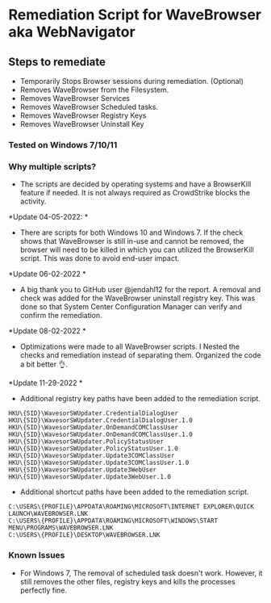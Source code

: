 # Remediation Script for WaveBrowser aka WebNavigator

## Steps to remediate

- Temporarily Stops Browser sessions during remediation. (Optional)
- Removes WaveBrowser from the Filesystem.
- Removes WaveBrowser Services
- Removes WaveBrowser Scheduled tasks.
- Removes WaveBrowser Registry Keys
- Removes WaveBrowser Uninstall Key

### Tested on Windows 7/10/11

### Why multiple scripts?

- The scripts are decided by operating systems and have a BrowserKill feature if needed.  It is not always required as CrowdStrike blocks the activity.

*Update 04-05-2022: *

- There are scripts for both Windows 10 and Windows 7.  If the check shows that WaveBrowser is still in-use and cannot be removed, the browser will need to be killed in which you can utilized the BrowserKill script.  This was done to avoid end-user impact.

*Update 06-02-2022 *

- A big thank you to GitHub user @jendahl12 for the report.  A removal and check was added for the WaveBrowser uninstall registry key.  This was done so that System Center Configuration Manager can verify and confirm the remediation.

*Update 08-02-2022 *

- Optimizations were made to all WaveBrowser scripts.  I Nested the checks and remediation instead of separating them.  Organized the code a bit better 👌.

*Update 11-29-2022 *

- Additional registry key paths have been added to the remediation script.

```
HKU\{SID}\WavesorSWUpdater.CredentialDialogUser
HKU\{SID}\WavesorSWUpdater.CredentialDialogUser.1.0
HKU\{SID}\WavesorSWUpdater.OnDemandCOMClassUser
HKU\{SID}\WavesorSWUpdater.OnDemandCOMClassUser.1.0
HKU\{SID}\WavesorSWUpdater.PolicyStatusUser
HKU\{SID}\WavesorSWUpdater.PolicyStatusUser.1.0
HKU\{SID}\WavesorSWUpdater.Update3COMClassUser
HKU\{SID}\WavesorSWUpdater.Update3COMClassUser.1.0
HKU\{SID}\WavesorSWUpdater.Update3WebUser
HKU\{SID}\WavesorSWUpdater.Update3WebUser.1.0
```

- Additional shortcut paths have been added to the remediation script.

```
C:\USERS\{PROFILE}\APPDATA\ROAMING\MICROSOFT\INTERNET EXPLORER\QUICK LAUNCH\WAVEBROWSER.LNK
C:\USERS\{PROFILE}\APPDATA\ROAMING\MICROSOFT\WINDOWS\START MENU\PROGRAMS\WAVEBROWSER.LNK
C:\USERS\{PROFILE}\DESKTOP\WAVEBROWSER.LNK
```

### Known Issues
- For Windows 7, The removal of scheduled task doesn't work.  However, it still removes the other files, registry keys and kills the processes perfectly fine.
